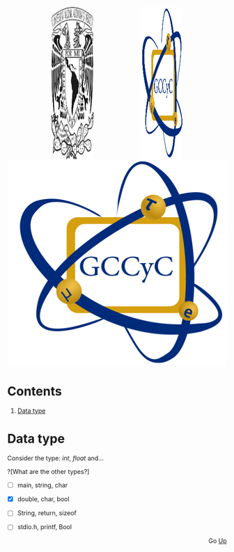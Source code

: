 
<img src="/figs/GCCYC.png" style="float: right; margin-right: 100px; width:100px" alt="Example" width="350" height="350"/>
<img src="/figs/logo-unam.png" style="float: left; margin-left: 100px; width:100px" alt="Example" width="350" height="350"/> 


![LogoGCCyC](/figs/GCCYC.png)


# Contents <a name="inicio"></a>

1. [Data type](#Data_type)



# Data type <a name="Data_type"></a>

Consider the type: _int_, _float_ and...

?[What are the other types?]
-[ ] main, string, char
-[x] double, char, bool
-[ ] String, return, sizeof
-[ ] stdio.h, printf, Bool



<div style="text-align: right"> 
Go <a href="#inicio">Up</a>
</div>




<!---
Clase:
![analog clase](/img/car_class.png)

Objetos:
![analog objeto1](/img/car_obj1.png)
![analog objeto2](/img/car_obj2.png)

```cpp
class MiClase
{
  //Aquí van los miembros de la clase: Variables y funciones
}; //NO olvidar el ;
```
Los objetos, tal como se había mencionado con anterioridad, son variables (instancias) del tipo de dato definido por una clase. Por tanto, los
objetos se pueden declarar al interior o por fuera de funciones, tal y como una variable local o global respectivamente. Pueden ser declarados
como miembros de otras clases, es decir al interior de otras clases. Luego, para declarar un objeto primero se utiliza el mobre de la clase a la
que pertenece el objeto seguido de un nombre para el objeto y de una lista opcional de inicialización entre paréntesis. Dicha lista se verá más
adelante.

```cpp
MiClase objetoGlobal;  //Declaración de un objeto global de la clase MiClase

int main()
{
	MiClase objetoLocal; //Declaración de un objeto local de la clase MiClase  
}
```
--->

